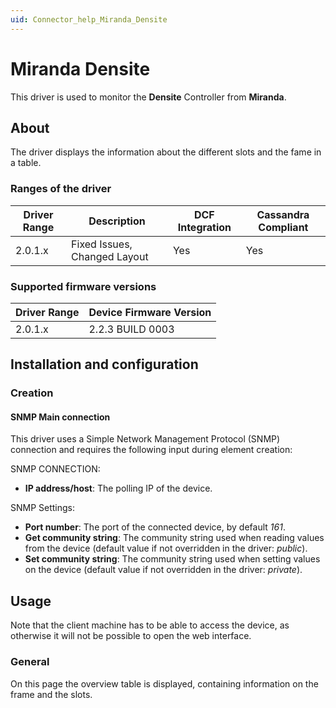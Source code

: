 ```yaml
---
uid: Connector_help_Miranda_Densite
---
```


# Miranda Densite

This driver is used to monitor the **Densite** Controller from **Miranda**.

## About

The driver displays the information about the different slots and the fame in a table.

### Ranges of the driver

| **Driver Range** | **Description**              | **DCF Integration** | **Cassandra Compliant** |
|------------------|------------------------------|---------------------|-------------------------|
| 2.0.1.x          | Fixed Issues, Changed Layout | Yes                 | Yes                     |

### Supported firmware versions

| **Driver Range** | **Device Firmware Version** |
|------------------|-----------------------------|
| 2.0.1.x          | 2.2.3 BUILD 0003            |

## Installation and configuration

### Creation

#### SNMP Main connection

This driver uses a Simple Network Management Protocol (SNMP) connection and requires the following input during element creation:

SNMP CONNECTION:

- **IP address/host**: The polling IP of the device.

SNMP Settings:

- **Port number**: The port of the connected device, by default *161*.
- **Get community string**: The community string used when reading values from the device
  (default value if not overridden in the driver: *public*).
- **Set community string**: The community string used when setting values on the device
  (default value if not overridden in the driver: *private*).

## Usage

Note that the client machine has to be able to access the device, as otherwise it will not be possible to open the web interface.

### General

On this page the overview table is displayed, containing information on the frame and the slots.
